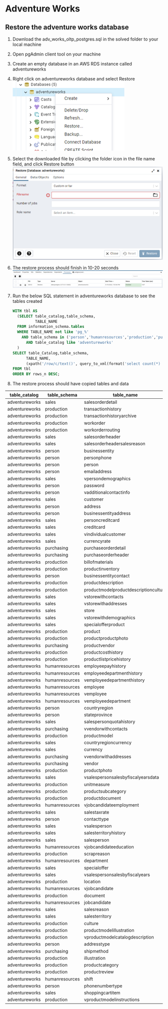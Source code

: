 # Adventure Works

## Restore the adventure works database

 1. Download the adv_works_oltp_postgres.sql in the solved folder to your local machine
 2. Open pgAdmin client tool on your machine
 3. Create an empty database in an AWS RDS instance called adventureworks
 4. Right click on adventureworks database and select Restore
 ![](images/adv-works-restore-1.png)
 5. Select the downloaded file by clicking the folder icon in the file name field, and click Restore button
 ![](images/adv-works-restore-2.png)
 6. The restore process should finish in 10-20 seconds
 ![](images/adv-works-restore-3.png)
 7. Run the below SQL statement in adventureworks database to see the tables created

    ```sql
    WITH tbl AS
      (SELECT table_catalog,table_schema,
              TABLE_NAME
      FROM information_schema.tables
      WHERE TABLE_NAME not like 'pg_%'
        AND table_schema in ('person','humanresources','production','purchasing','sales')
          AND table_catalog like 'adventureworks'
      )
    SELECT table_Catalog,table_schema,
          TABLE_NAME,
          (xpath('/row/c/text()', query_to_xml(format('select count(*) as c from %I.%I', table_schema, TABLE_NAME), FALSE, TRUE, '')))[1]::text::int AS rows_n
    FROM tbl
    ORDER BY rows_n DESC;
    ```

  8. The restore process should have copied tables and data

  | table_catalog | table_schema | table_name | rows_n |
| --- | --- | --- | --- |
| adventureworks | sales | salesorderdetail | 121317 |
| adventureworks | production | transactionhistory | 113443 |
| adventureworks | production | transactionhistoryarchive | 89253 |
| adventureworks | production | workorder | 72591 |
| adventureworks | production | workorderrouting | 67131 |
| adventureworks | sales | salesorderheader | 31465 |
| adventureworks | sales | salesorderheadersalesreason | 27647 |
| adventureworks | person | businessentity | 20777 |
| adventureworks | person | personphone | 19972 |
| adventureworks | person | person | 19972 |
| adventureworks | person | emailaddress | 19972 |
| adventureworks | sales | vpersondemographics | 19972 |
| adventureworks | person | password | 19972 |
| adventureworks | person | vadditionalcontactinfo | 19972 |
| adventureworks | sales | customer | 19820 |
| adventureworks | person | address | 19614 |
| adventureworks | person | businessentityaddress | 19614 |
| adventureworks | sales | personcreditcard | 19118 |
| adventureworks | sales | creditcard | 19118 |
| adventureworks | sales | vindividualcustomer | 18508 |
| adventureworks | sales | currencyrate | 13532 |
| adventureworks | purchasing | purchaseorderdetail | 8845 |
| adventureworks | purchasing | purchaseorderheader | 4012 |
| adventureworks | production | billofmaterials | 2679 |
| adventureworks | production | productinventory | 1069 |
| adventureworks | person | businessentitycontact | 909 |
| adventureworks | production | productdescription | 762 |
| adventureworks | production | productmodelproductdescriptionculture | 762 |
| adventureworks | sales | vstorewithcontacts | 753 |
| adventureworks | sales | vstorewithaddresses | 712 |
| adventureworks | sales | store | 701 |
| adventureworks | sales | vstorewithdemographics | 701 |
| adventureworks | sales | specialofferproduct | 538 |
| adventureworks | production | product | 504 |
| adventureworks | production | productproductphoto | 504 |
| adventureworks | purchasing | productvendor | 460 |
| adventureworks | production | productcosthistory | 395 |
| adventureworks | production | productlistpricehistory | 395 |
| adventureworks | humanresources | employeepayhistory | 316 |
| adventureworks | humanresources | employeedepartmenthistory | 296 |
| adventureworks | humanresources | vemployeedepartmenthistory | 296 |
| adventureworks | humanresources | employee | 290 |
| adventureworks | humanresources | vemployee | 290 |
| adventureworks | humanresources | vemployeedepartment | 290 |
| adventureworks | person | countryregion | 238 |
| adventureworks | person | stateprovince | 181 |
| adventureworks | sales | salespersonquotahistory | 163 |
| adventureworks | purchasing | vvendorwithcontacts | 156 |
| adventureworks | production | productmodel | 128 |
| adventureworks | sales | countryregioncurrency | 109 |
| adventureworks | sales | currency | 105 |
| adventureworks | purchasing | vvendorwithaddresses | 104 |
| adventureworks | purchasing | vendor | 104 |
| adventureworks | production | productphoto | 101 |
| adventureworks | sales | vsalespersonsalesbyfiscalyearsdata | 48 |
| adventureworks | production | unitmeasure | 38 |
| adventureworks | production | productsubcategory | 37 |
| adventureworks | production | productdocument | 32 |
| adventureworks | humanresources | vjobcandidateemployment | 30 |
| adventureworks | sales | salestaxrate | 29 |
| adventureworks | person | contacttype | 20 |
| adventureworks | sales | vsalesperson | 17 |
| adventureworks | sales | salesterritoryhistory | 17 |
| adventureworks | sales | salesperson | 17 |
| adventureworks | humanresources | vjobcandidateeducation | 16 |
| adventureworks | production | scrapreason | 16 |
| adventureworks | humanresources | department | 16 |
| adventureworks | sales | specialoffer | 16 |
| adventureworks | sales | vsalespersonsalesbyfiscalyears | 14 |
| adventureworks | production | location | 14 |
| adventureworks | humanresources | vjobcandidate | 13 |
| adventureworks | production | document | 13 |
| adventureworks | humanresources | jobcandidate | 13 |
| adventureworks | sales | salesreason | 10 |
| adventureworks | sales | salesterritory | 10 |
| adventureworks | production | culture | 8 |
| adventureworks | production | productmodelillustration | 7 |
| adventureworks | production | vproductmodelcatalogdescription | 6 |
| adventureworks | person | addresstype | 6 |
| adventureworks | purchasing | shipmethod | 5 |
| adventureworks | production | illustration | 5 |
| adventureworks | production | productcategory | 4 |
| adventureworks | production | productreview | 4 |
| adventureworks | humanresources | shift | 3 |
| adventureworks | person | phonenumbertype | 3 |
| adventureworks | sales | shoppingcartitem | 3 |
| adventureworks | production | vproductmodelinstructions | 0 |
